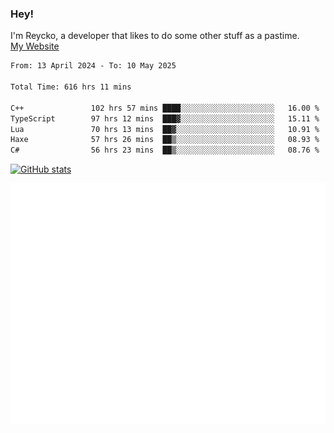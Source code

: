 ### Hey!
I'm Reycko, a developer that likes to do some other stuff as a pastime.  
[My Website](https://reycko.root.sx)

<!--START_SECTION:wakasection-->

```txt
From: 13 April 2024 - To: 10 May 2025

Total Time: 616 hrs 11 mins

C++               102 hrs 57 mins ████░░░░░░░░░░░░░░░░░░░░░   16.00 %
TypeScript        97 hrs 12 mins  ███▓░░░░░░░░░░░░░░░░░░░░░   15.11 %
Lua               70 hrs 13 mins  ██▓░░░░░░░░░░░░░░░░░░░░░░   10.91 %
Haxe              57 hrs 26 mins  ██▒░░░░░░░░░░░░░░░░░░░░░░   08.93 %
C#                56 hrs 23 mins  ██▒░░░░░░░░░░░░░░░░░░░░░░   08.76 %
```

<!--END_SECTION:wakasection-->

[![GitHub stats](https://github-readme-stats.vercel.app/api?username=Reycko&show_icons=true&theme=dark&hide_title=true&count_private=true)](https://github.com/anuraghazra/github-readme-stats)

![Metrics](/github-metrics.svg)
